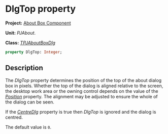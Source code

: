 # DlgTop property

**Project:** [About Box Component](../API.md)

**Unit:** _PJAbout_.

**Class:** [_TPJAboutBoxDlg_](./TPJAboutBoxDlg.md)

```pascal
property DlgTop: Integer;
```

## Description

The _DlgTop_ property determines the position of the top of the about dialog box in pixels. Whether the top of the dialog is aligned relative to the screen, the desktop work area or the owning control depends on the value of the [_Position_](./TPJAboutBoxDlg-Position.md) property. The alignment may be adjusted to ensure the whole of the dialog can be seen.

If the [_CentreDlg_](./TPJAboutBoxDlg-CentreDlg.md) property is true then _DlgTop_ is ignored and the dialog is centred.

The default value is `0`.
